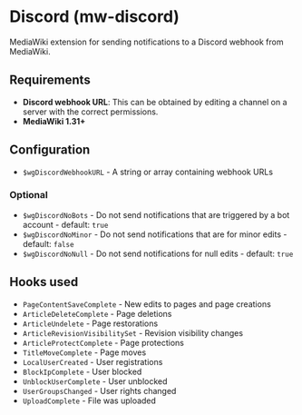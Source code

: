 # Discord (mw-discord)
MediaWiki extension for sending notifications to a Discord webhook from MediaWiki.

## Requirements
- **Discord webhook URL**: This can be obtained by editing a channel on a server with the correct permissions.
- **MediaWiki 1.31+**

## Configuration
- `$wgDiscordWebhookURL` - A string or array containing webhook URLs

### Optional
- `$wgDiscordNoBots` - Do not send notifications that are triggered by a bot account - default: `true`
- `$wgDiscordNoMinor` - Do not send notifications that are for minor edits - default: `false`
- `$wgDiscordNoNull` - Do not send notifications for null edits - default: `true`

## Hooks used
- `PageContentSaveComplete` - New edits to pages and page creations
- `ArticleDeleteComplete` - Page deletions
- `ArticleUndelete` - Page restorations
- `ArticleRevisionVisibilitySet` - Revision visibility changes
- `ArticleProtectComplete` - Page protections
- `TitleMoveComplete` - Page moves
- `LocalUserCreated` - User registrations
- `BlockIpComplete` - User blocked
- `UnblockUserComplete` - User unblocked
- `UserGroupsChanged` - User rights changed
- `UploadComplete` - File was uploaded